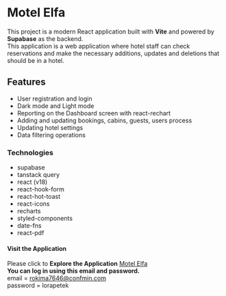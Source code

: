 # Motel Elfa

This project is a modern React application built with **Vite** and powered by **Supabase** as the backend.  
This application is a web application where hotel staff can check reservations and make the necessary additions, updates and deletions that should be in a hotel.

## **Features**
- User registration and login
- Dark mode and Light mode
- Reporting on the Dashboard screen with react-rechart
- Adding and updating bookings, cabins, guests, users process
- Updating hotel settings
- Data filtering operations

### **Technologies**  
- supabase
- tanstack query
- react (v18)
- react-hook-form
- react-hot-toast
- react-icons
- recharts
- styled-components
- date-fns
- react-pdf
  
#### Visit the Application  
Please click to **Explore the Application**   [Motel Elfa](https://motel-elfa.vercel.app)  
**You can log in using this email and password.**  
email = rokima7646@confmin.com  
password = lorapetek  
